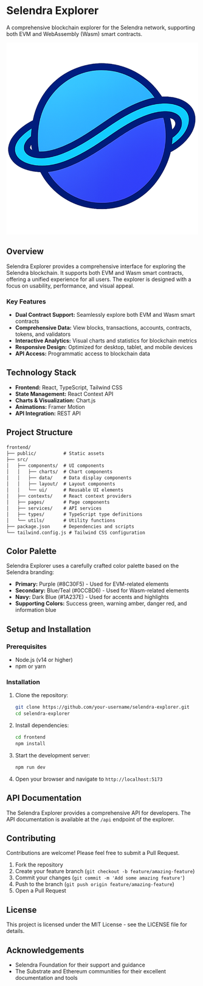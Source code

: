 # Selendra Explorer

A comprehensive blockchain explorer for the Selendra network, supporting both EVM and WebAssembly (Wasm) smart contracts.

![Selendra Explorer](frontend/public/sel/coin.png)

## Overview

Selendra Explorer provides a comprehensive interface for exploring the Selendra blockchain. It supports both EVM and Wasm smart contracts, offering a unified experience for all users. The explorer is designed with a focus on usability, performance, and visual appeal.

### Key Features

- **Dual Contract Support:** Seamlessly explore both EVM and Wasm smart contracts
- **Comprehensive Data:** View blocks, transactions, accounts, contracts, tokens, and validators
- **Interactive Analytics:** Visual charts and statistics for blockchain metrics
- **Responsive Design:** Optimized for desktop, tablet, and mobile devices
- **API Access:** Programmatic access to blockchain data

## Technology Stack

- **Frontend:** React, TypeScript, Tailwind CSS
- **State Management:** React Context API
- **Charts & Visualization:** Chart.js
- **Animations:** Framer Motion
- **API Integration:** REST API

## Project Structure

```
frontend/
├── public/          # Static assets
├── src/
│   ├── components/  # UI components
│   │   ├── charts/  # Chart components
│   │   ├── data/    # Data display components
│   │   ├── layout/  # Layout components
│   │   └── ui/      # Reusable UI elements
│   ├── contexts/    # React context providers
│   ├── pages/       # Page components
│   ├── services/    # API services
│   ├── types/       # TypeScript type definitions
│   └── utils/       # Utility functions
├── package.json     # Dependencies and scripts
└── tailwind.config.js # Tailwind CSS configuration
```

## Color Palette

Selendra Explorer uses a carefully crafted color palette based on the Selendra branding:

- **Primary:** Purple (#8C30F5) - Used for EVM-related elements
- **Secondary:** Blue/Teal (#0CCBD6) - Used for Wasm-related elements
- **Navy:** Dark Blue (#1A237E) - Used for accents and highlights
- **Supporting Colors:** Success green, warning amber, danger red, and information blue

## Setup and Installation

### Prerequisites

- Node.js (v14 or higher)
- npm or yarn

### Installation

1. Clone the repository:
   ```bash
   git clone https://github.com/your-username/selendra-explorer.git
   cd selendra-explorer
   ```

2. Install dependencies:
   ```bash
   cd frontend
   npm install
   ```

3. Start the development server:
   ```bash
   npm run dev
   ```

4. Open your browser and navigate to `http://localhost:5173`

## API Documentation

The Selendra Explorer provides a comprehensive API for developers. The API documentation is available at the `/api` endpoint of the explorer.

## Contributing

Contributions are welcome! Please feel free to submit a Pull Request.

1. Fork the repository
2. Create your feature branch (`git checkout -b feature/amazing-feature`)
3. Commit your changes (`git commit -m 'Add some amazing feature'`)
4. Push to the branch (`git push origin feature/amazing-feature`)
5. Open a Pull Request

## License

This project is licensed under the MIT License - see the LICENSE file for details.

## Acknowledgements

- Selendra Foundation for their support and guidance
- The Substrate and Ethereum communities for their excellent documentation and tools 
